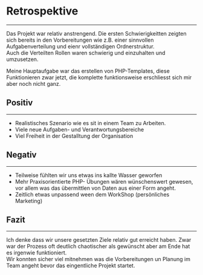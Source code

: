 # Retrospektive
---

Das Projekt war relativ anstrengend. 
Die ersten Schwierigkeitten zeigten sich bereits in den Vorbereitungen wie z.B. einer sinnvollen Aufgabenverteilung und eienr vollständigen Ordnerstruktur.   
Auch die Verteilten Rollen waren schwierig und einzuhalten und umzusetzen.   


Meine Hauptaufgabe war das erstellen von PHP-Templates, diese Funktionieren zwar jetzt, die komplette funktionsweise erschliesst sich mir aber noch nicht ganz.

## Positiv
---
- Realistisches Szenario wie es sit in einem Team zu Arbeiten.
- Viele neue Aufgaben- und Verantwortungsbereiche
- Viel Freiheit in der Gestalltung der Organisation

## Negativ
---
- Teilweise fühlten wir uns etwas ins kallte Wasser geworfen
- Mehr Praxisorientierte PHP- Übungen wären wünschenswert gewesen, vor allem was das übermittlen von Daten aus einer Form angeht.
- Zeitlich etwas unpassend ween dem WorkShop (persönliches Marketing)

## Fazit
---

Ich denke dass wir unsere gesetzten Ziele relativ gut erreicht haben. Zwar war der Prozess oft deutlich chaotischer als gewünscht aber am Ende hat es irgenwie funktioniert.  
Wir konnten sicher viel mitnehmen was die Vorbereitungen un Planung im Team angeht bevor das eingentliche Projekt startet. 
